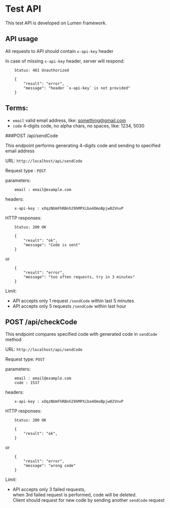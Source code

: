 # Test API

This test API is developed on Lumen framework.

## API usage

All requests to API should contain `x-api-key` header

In case of missing `x-api-key` header, server will respond:

```
    Status: 401 Unauthorized
```

```
    {
        "result": "error",
        "message": "header `x-api-key` is not provided"
    } 
```
## Terms:
* `email` valid email address, like: something@gmail.com
* `code` 4-digits code, no alpha chars, no spaces, like: 1234, 5030 

###POST  /api/sendCode

This endpoint performs generating 4-digits code and sending to specified email address

URL: `http://localhost/api/sendCode`

Request type : `POST`

parameters:
```
    email : email@example.com
```   
headers:
```
    x-api-key : xOqzNUmFhRBnh29hMPXibo4OmoBpjw02VnvP
```

HTTP responses:

```
    Status: 200 OK 
```

```
    {
        "result": "ok",
        "message": "Code is sent"
    }
```
or
```
    {
        "result": "error",
        "message": "too often requests, try in 3 minutes"
    }
```

Limit: 
* API accepts only 1 request `/sendCode` within last 5 minutes
* API accepts only 5 requests `/sendCode` within last hour


## POST /api/checkCode

This endpoint compares specified code with generated code in `sendCode` method   

URL: `http://localhost/api/sendCode`

Request type: `POST`

parameters:
```
    email : email@example.com
    code : 1537
```

headers:
```
    x-api-key : xOqzNUmFhRBnh29hMPXibo4OmoBpjw02VnvP
```

HTTP responses:

```
    Status: 200 OK 
```

```
    {
        "result": "ok",
    }
```
or
```
    {
        "result": "error",
        "message": "wrong code"
    }
```

Limit:
* API accepts only 3 failed requests,<br> 
 when 3rd failed request is performed,
 code will be deleted.<br> 
 Client should request for new code by sending another `sendCode` request
